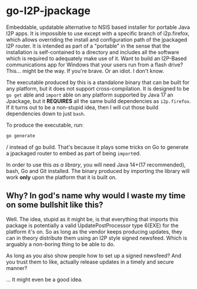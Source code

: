 # go-I2P-jpackage

Embeddable, updatable alternative to NSIS based installer for portable Java I2P apps. It
is impossible to use except with a specific branch of i2p.firefox, which allows overriding
the install and configuration path of the jpackaged I2P router. It is intended as part of a
"portable" in the sense that the installation is self-contained to a directory and includes
all the software which is required to adequately make use of it. Want to build an I2P-Based
communications app for Windows that your users run from a flash drive? This... might be the
way. If you're brave. Or an idiot. I don't know.

The executable produced by this is a standalone binary that can be built for any platform,
but it does not support cross-compilation. It is designed to be `go get` able and `import`
able on any platform supported by Java 17 an Jpackage, but it **REQUIRES** all the same
build dependencies as `i2p.firefox`. If it turns out to be a non-stupid idea, then I will
cut those build dependencies down to just `bash`.

To produce the executable, run:

```sh
go generate
```
/
instead of go build. That's because it plays some tricks on Go to generate a jpackaged
router to embed as part of being `import`ed.

In order to use this *as a library*, you will need
Java 14+(17 recommended), bash, Go and Git installed. The binary produced by importing the
library will work **only** upon the platform that it is built on.

## Why? In god's name why would I waste my time on some bullshit like this?

Well. The idea, stupid as it might be, is that everything that imports this package is
potentially a valid UpdatePostProcessor type 6(EXE) for the platform it's on. So as
long as the vendor keeps producing updates, they can in theory distribute them using
an I2P style signed newsfeed. Which is arguably a non-boring thing to be able to do.

As long as you also show people how to set up a signed newsfeed?
And you trust them to like, actually release updates in a timely and secure manner?

... It might even be a good idea.
